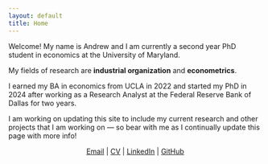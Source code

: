 ```yaml
---
layout: default
title: Home
---
```


Welcome! My name is Andrew and I am currently a second year PhD student in economics at the University of Maryland.  

My fields of research are **industrial organization** and **econometrics**.  

I earned my BA in economics from UCLA in 2022 and started my PhD in 2024 after working as a Research Analyst at the Federal Reserve Bank of Dallas for two years.  

I am working on updating this site to include my current research and other projects that I am working on — so bear with me as I continually update this page with more info!



<div align="center">
  <a href="mailto:andrew.raychawdhuri@gmail.com">Email</a> |
  <a href="/files/cv.pdf">CV</a> |
  <a href="https://www.linkedin.com/in/andrew-raychawdhuri-3a2318182/">LinkedIn</a> |
  <a href="https://github.com/andrewraychawdhuri">GitHub</a>
</div>